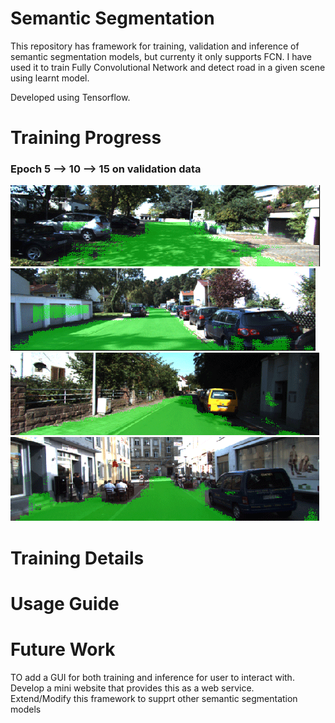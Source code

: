 # Semantic Segmentation
This repository has framework for training, validation and inference of semantic segmentation models, but currenty it only supports FCN.
I have used it to train Fully Convolutional Network and detect road in a given scene using learnt model.  

Developed using Tensorflow.

# Training Progress
### Epoch 5 --> 10 --> 15 on validation data
![](res/Figure_6.gif) ![](res/Figure_17.gif) ![](res/Figure_4.gif) ![](res/Figure_9.gif)

# Training Details

# Usage Guide
# Future Work
TO add a GUI for both training and inference for user to interact with.  
Develop a mini website that provides this as a web service.  
Extend/Modify this framework to supprt other semantic segmentation models

